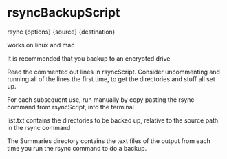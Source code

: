 # rsyncBackupScript

rsync {options} {source} {destination}

works on linux and mac

It is recommended that you backup to an encrypted drive

Read the commented out lines in rsyncScript. Consider uncommenting and running all of the lines the first time, to get the directories and stuff all set up. 

For each subsequent use, run manually by copy pasting the rsync command from rsyncScript, into the terminal

list.txt contains the directories to be backed up, relative to the source path in the rsync command

The Summaries directory contains the text files of the output from each time you run the rsync command to do a backup.
